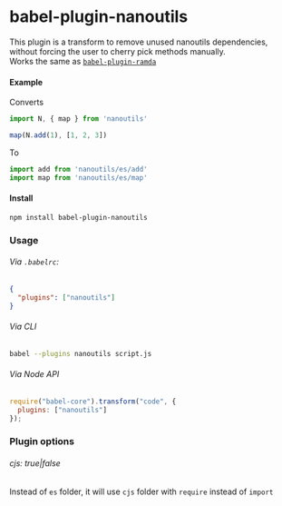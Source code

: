 # babel-plugin-nanoutils

This plugin is a transform to remove unused nanoutils dependencies, without forcing the user to cherry pick methods manually.  
Works the same as [`babel-plugin-ramda`](https://github.com/megawac/babel-plugin-ramda)

#### Example
Converts
```js
import N, { map } from 'nanoutils'

map(N.add(1), [1, 2, 3])
```

To
```js
import add from 'nanoutils/es/add'
import map from 'nanoutils/es/map'
```

#### Install

```
npm install babel-plugin-nanoutils
```

### Usage

###### Via `.babelrc`:
```json
{
  "plugins": ["nanoutils"]
}
```

###### Via CLI
```bash
babel --plugins nanoutils script.js
```

###### Via Node API
```js
require("babel-core").transform("code", {
  plugins: ["nanoutils"]
});
```

### Plugin options

###### cjs: true|false
Instead of `es` folder, it will use `cjs` folder with `require` instead of `import`
